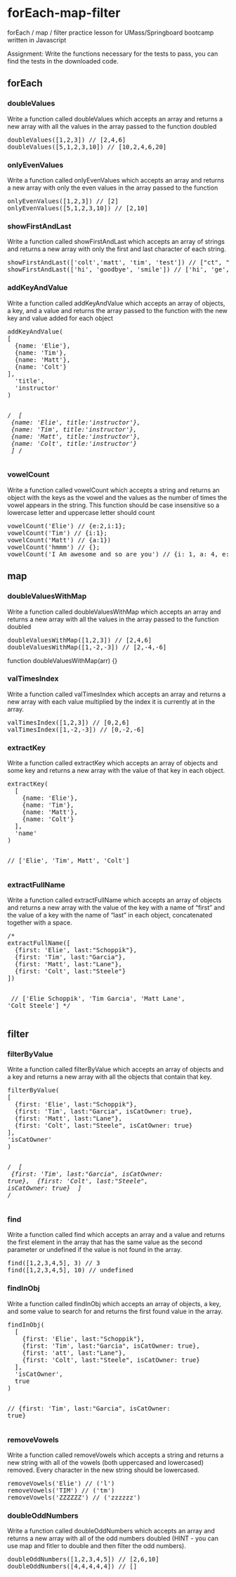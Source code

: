 # forEach-map-filter
forEach / map / filter practice lesson for UMass/Springboard bootcamp
written in Javascript

Assignment:
Write the functions necessary for the tests to pass, you can find the tests in the downloaded code.

<div class="section" id="foreach">
<h2>forEach</h2>
<div class="section" id="doublevalues">
<h3>doubleValues</h3>
<p>Write a function called doubleValues which accepts an array and returns a new array with all the values in the array passed to the function doubled</p>
<div class="highlight-js notranslate"><div class="highlight"><pre><span></span><span class="nx">doubleValues</span><span class="p">([</span><span class="mi">1</span><span class="p">,</span><span class="mi">2</span><span class="p">,</span><span class="mi">3</span><span class="p">])</span> <span class="c1">// [2,4,6]</span>
<span class="nx">doubleValues</span><span class="p">([</span><span class="mi">5</span><span class="p">,</span><span class="mi">1</span><span class="p">,</span><span class="mi">2</span><span class="p">,</span><span class="mi">3</span><span class="p">,</span><span class="mi">10</span><span class="p">])</span> <span class="c1">// [10,2,4,6,20]</span>
</pre></div>
</div>
</div>
<div class="section" id="onlyevenvalues">
<h3>onlyEvenValues</h3>
<p>Write a function called onlyEvenValues which accepts an array and returns a new array with only the even values in the array passed to the function</p>
<div class="highlight-js notranslate"><div class="highlight"><pre><span></span><span class="nx">onlyEvenValues</span><span class="p">([</span><span class="mi">1</span><span class="p">,</span><span class="mi">2</span><span class="p">,</span><span class="mi">3</span><span class="p">])</span> <span class="c1">// [2]</span>
<span class="nx">onlyEvenValues</span><span class="p">([</span><span class="mi">5</span><span class="p">,</span><span class="mi">1</span><span class="p">,</span><span class="mi">2</span><span class="p">,</span><span class="mi">3</span><span class="p">,</span><span class="mi">10</span><span class="p">])</span> <span class="c1">// [2,10]</span>
</pre></div>
</div>
</div>
<div class="section" id="showfirstandlast">
<h3>showFirstAndLast</h3>
<p>Write a function called showFirstAndLast which accepts an array of strings and returns a new array with only the first and last character of each string.</p>
<div class="highlight-js notranslate"><div class="highlight"><pre><span></span><span class="nx">showFirstAndLast</span><span class="p">([</span><span class="s1">&#39;colt&#39;</span><span class="p">,</span><span class="s1">&#39;matt&#39;</span><span class="p">,</span> <span class="s1">&#39;tim&#39;</span><span class="p">,</span> <span class="s1">&#39;test&#39;</span><span class="p">])</span> <span class="c1">// [&quot;ct&quot;, &quot;mt&quot;, &quot;tm&quot;, &quot;tt&quot;]</span>
<span class="nx">showFirstAndLast</span><span class="p">([</span><span class="s1">&#39;hi&#39;</span><span class="p">,</span> <span class="s1">&#39;goodbye&#39;</span><span class="p">,</span> <span class="s1">&#39;smile&#39;</span><span class="p">])</span> <span class="c1">// [&#39;hi&#39;, &#39;ge&#39;, &#39;se&#39;]</span>
</pre></div>
</div>
</div>
<div class="section" id="addkeyandvalue">
<h3>addKeyAndValue</h3>
<p>Write a function called addKeyAndValue which accepts an array of objects, a key, and a value and returns the array passed to the function with the new key and value added for each object</p>
<div class="highlight-js notranslate"><div class="highlight"><pre><span></span><span class="nx">addKeyAndValue</span><span class="p">(</span>
<span class="p">[</span>
  <span class="p">{</span><span class="nx">name</span><span class="o">:</span> <span class="s1">&#39;Elie&#39;</span><span class="p">},</span>
  <span class="p">{</span><span class="nx">name</span><span class="o">:</span> <span class="s1">&#39;Tim&#39;</span><span class="p">},</span>
  <span class="p">{</span><span class="nx">name</span><span class="o">:</span> <span class="s1">&#39;Matt&#39;</span><span class="p">},</span>
  <span class="p">{</span><span class="nx">name</span><span class="o">:</span> <span class="s1">&#39;Colt&#39;</span><span class="p">}</span>
<span class="p">],</span>
  <span class="s1">&#39;title&#39;</span><span class="p">,</span>
  <span class="s1">&#39;instructor&#39;</span>
<span class="p">)</span>

<span class="cm">/*</span>
<span class="cm">  [</span>
<span class="cm">    {name: &#39;Elie&#39;, title:&#39;instructor&#39;},</span>
<span class="cm">    {name: &#39;Tim&#39;, title:&#39;instructor&#39;},</span>
<span class="cm">    {name: &#39;Matt&#39;, title:&#39;instructor&#39;},</span>
<span class="cm">    {name: &#39;Colt&#39;, title:&#39;instructor&#39;}</span>
<span class="cm">  ]</span>
<span class="cm">*/</span>
</pre></div>
</div>
</div>
<div class="section" id="vowelcount">
<h3>vowelCount</h3>
<p>Write a function called vowelCount which accepts a string and returns an object with the keys as the vowel and the values as the number of times the vowel appears in the string. This function should be case insensitive so a lowercase letter and uppercase letter should count</p>
<div class="highlight-js notranslate"><div class="highlight"><pre><span></span><span class="nx">vowelCount</span><span class="p">(</span><span class="s1">&#39;Elie&#39;</span><span class="p">)</span> <span class="c1">// {e:2,i:1};</span>
<span class="nx">vowelCount</span><span class="p">(</span><span class="s1">&#39;Tim&#39;</span><span class="p">)</span> <span class="c1">// {i:1};</span>
<span class="nx">vowelCount</span><span class="p">(</span><span class="s1">&#39;Matt&#39;</span><span class="p">)</span> <span class="c1">// {a:1})</span>
<span class="nx">vowelCount</span><span class="p">(</span><span class="s1">&#39;hmmm&#39;</span><span class="p">)</span> <span class="c1">// {};</span>
<span class="nx">vowelCount</span><span class="p">(</span><span class="s1">&#39;I Am awesome and so are you&#39;</span><span class="p">)</span> <span class="c1">// {i: 1, a: 4, e: 3, o: 3, u: 1}</span>
</pre></div>
</div>
</div>
</div>
<div class="section" id="map">
<h2>map</h2>
<div class="section" id="doublevalueswithmap">
<h3>doubleValuesWithMap</h3>
<p>Write a function called doubleValuesWithMap which accepts an array and returns a new array with all the values in the array passed to the function doubled</p>
<div class="highlight-js notranslate"><div class="highlight"><pre><span></span><span class="nx">doubleValuesWithMap</span><span class="p">([</span><span class="mi">1</span><span class="p">,</span><span class="mi">2</span><span class="p">,</span><span class="mi">3</span><span class="p">])</span> <span class="c1">// [2,4,6]</span>
<span class="nx">doubleValuesWithMap</span><span class="p">([</span><span class="mi">1</span><span class="p">,</span><span class="o">-</span><span class="mi">2</span><span class="p">,</span><span class="o">-</span><span class="mi">3</span><span class="p">])</span> <span class="c1">// [2,-4,-6]</span>
</pre></div>
</div>
<p>function doubleValuesWithMap(arr) {}</p>
</div>
<div class="section" id="valtimesindex">
<h3>valTimesIndex</h3>
<p>Write a function called valTimesIndex which accepts an array and returns a new array with each value multiplied by the index it is currently at in the array.</p>
<div class="highlight-js notranslate"><div class="highlight"><pre><span></span><span class="nx">valTimesIndex</span><span class="p">([</span><span class="mi">1</span><span class="p">,</span><span class="mi">2</span><span class="p">,</span><span class="mi">3</span><span class="p">])</span> <span class="c1">// [0,2,6]</span>
<span class="nx">valTimesIndex</span><span class="p">([</span><span class="mi">1</span><span class="p">,</span><span class="o">-</span><span class="mi">2</span><span class="p">,</span><span class="o">-</span><span class="mi">3</span><span class="p">])</span> <span class="c1">// [0,-2,-6]</span>
</pre></div>
</div>
</div>
<div class="section" id="extractkey">
<h3>extractKey</h3>
<p>Write a function called extractKey which accepts an array of objects and some key and returns a new array with the value of that key in each object.</p>
<div class="highlight-js notranslate"><div class="highlight"><pre><span></span><span class="nx">extractKey</span><span class="p">(</span>
  <span class="p">[</span>
    <span class="p">{</span><span class="nx">name</span><span class="o">:</span> <span class="s1">&#39;Elie&#39;</span><span class="p">},</span>
    <span class="p">{</span><span class="nx">name</span><span class="o">:</span> <span class="s1">&#39;Tim&#39;</span><span class="p">},</span>
    <span class="p">{</span><span class="nx">name</span><span class="o">:</span> <span class="s1">&#39;Matt&#39;</span><span class="p">},</span>
    <span class="p">{</span><span class="nx">name</span><span class="o">:</span> <span class="s1">&#39;Colt&#39;</span><span class="p">}</span>
  <span class="p">],</span>
  <span class="s1">&#39;name&#39;</span>
<span class="p">)</span>

  <span class="c1">// [&#39;Elie&#39;, &#39;Tim&#39;, Matt&#39;, &#39;Colt&#39;]</span>
</pre></div>
</div>
</div>
<div class="section" id="extractfullname">
<h3>extractFullName</h3>
<p>Write a function called extractFullName which accepts an array of objects and returns a new array with the value of the key with a name of “first” and the value of a key with the name of  “last” in each object, concatenated together with a space.</p>
<div class="highlight-js notranslate"><div class="highlight"><pre><span></span><span class="cm">/*</span>
<span class="cm">extractFullName([</span>
<span class="cm">  {first: &#39;Elie&#39;, last:&quot;Schoppik&quot;},</span>
<span class="cm">  {first: &#39;Tim&#39;, last:&quot;Garcia&quot;},</span>
<span class="cm">  {first: &#39;Matt&#39;, last:&quot;Lane&quot;},</span>
<span class="cm">  {first: &#39;Colt&#39;, last:&quot;Steele&quot;}</span>
<span class="cm">])</span>

<span class="cm">  // [&#39;Elie Schoppik&#39;, &#39;Tim Garcia&#39;, &#39;Matt Lane&#39;, &#39;Colt Steele&#39;]</span>
<span class="cm">*/</span>
</pre></div>
</div>
</div>
</div>
<div class="section" id="filter">
<h2>filter</h2>
<div class="section" id="filterbyvalue">
<h3>filterByValue</h3>
<p>Write a function called filterByValue which accepts an array of objects and a key and returns a new array with all the objects that contain that key.</p>
<div class="highlight-js notranslate"><div class="highlight"><pre><span></span><span class="nx">filterByValue</span><span class="p">(</span>
<span class="p">[</span>
  <span class="p">{</span><span class="nx">first</span><span class="o">:</span> <span class="s1">&#39;Elie&#39;</span><span class="p">,</span> <span class="nx">last</span><span class="o">:</span><span class="s2">&quot;Schoppik&quot;</span><span class="p">},</span>
  <span class="p">{</span><span class="nx">first</span><span class="o">:</span> <span class="s1">&#39;Tim&#39;</span><span class="p">,</span> <span class="nx">last</span><span class="o">:</span><span class="s2">&quot;Garcia&quot;</span><span class="p">,</span> <span class="nx">isCatOwner</span><span class="o">:</span> <span class="kc">true</span><span class="p">},</span>
  <span class="p">{</span><span class="nx">first</span><span class="o">:</span> <span class="s1">&#39;Matt&#39;</span><span class="p">,</span> <span class="nx">last</span><span class="o">:</span><span class="s2">&quot;Lane&quot;</span><span class="p">},</span>
  <span class="p">{</span><span class="nx">first</span><span class="o">:</span> <span class="s1">&#39;Colt&#39;</span><span class="p">,</span> <span class="nx">last</span><span class="o">:</span><span class="s2">&quot;Steele&quot;</span><span class="p">,</span> <span class="nx">isCatOwner</span><span class="o">:</span> <span class="kc">true</span><span class="p">}</span>
<span class="p">],</span>
<span class="s1">&#39;isCatOwner&#39;</span>
<span class="p">)</span>

<span class="cm">/*</span>
<span class="cm">  [</span>
<span class="cm">    {first: &#39;Tim&#39;, last:&quot;Garcia&quot;, isCatOwner: true},</span>
<span class="cm">    {first: &#39;Colt&#39;, last:&quot;Steele&quot;, isCatOwner: true}</span>
<span class="cm">  ]</span>
<span class="cm">*/</span>
</pre></div>
</div>
</div>
<div class="section" id="find">
<h3>find</h3>
<p>Write a function called find which accepts an array and a value and returns the first element in the array that has the same value as the second parameter or undefined if the value is not found in the array.</p>
<div class="highlight-js notranslate"><div class="highlight"><pre><span></span><span class="nx">find</span><span class="p">([</span><span class="mi">1</span><span class="p">,</span><span class="mi">2</span><span class="p">,</span><span class="mi">3</span><span class="p">,</span><span class="mi">4</span><span class="p">,</span><span class="mi">5</span><span class="p">],</span> <span class="mi">3</span><span class="p">)</span> <span class="c1">// 3</span>
<span class="nx">find</span><span class="p">([</span><span class="mi">1</span><span class="p">,</span><span class="mi">2</span><span class="p">,</span><span class="mi">3</span><span class="p">,</span><span class="mi">4</span><span class="p">,</span><span class="mi">5</span><span class="p">],</span> <span class="mi">10</span><span class="p">)</span> <span class="c1">// undefined</span>
</pre></div>
</div>
</div>
<div class="section" id="findinobj">
<h3>findInObj</h3>
<p>Write a function called findInObj which accepts an array of objects, a key, and some value to search for and returns the first found value in the array.</p>
<div class="highlight-js notranslate"><div class="highlight"><pre><span></span><span class="nx">findInObj</span><span class="p">(</span>
  <span class="p">[</span>
    <span class="p">{</span><span class="nx">first</span><span class="o">:</span> <span class="s1">&#39;Elie&#39;</span><span class="p">,</span> <span class="nx">last</span><span class="o">:</span><span class="s2">&quot;Schoppik&quot;</span><span class="p">},</span>
    <span class="p">{</span><span class="nx">first</span><span class="o">:</span> <span class="s1">&#39;Tim&#39;</span><span class="p">,</span> <span class="nx">last</span><span class="o">:</span><span class="s2">&quot;Garcia&quot;</span><span class="p">,</span> <span class="nx">isCatOwner</span><span class="o">:</span> <span class="kc">true</span><span class="p">},</span>
    <span class="p">{</span><span class="nx">first</span><span class="o">:</span> <span class="s1">&#39;att&#39;</span><span class="p">,</span> <span class="nx">last</span><span class="o">:</span><span class="s2">&quot;Lane&quot;</span><span class="p">},</span>
    <span class="p">{</span><span class="nx">first</span><span class="o">:</span> <span class="s1">&#39;Colt&#39;</span><span class="p">,</span> <span class="nx">last</span><span class="o">:</span><span class="s2">&quot;Steele&quot;</span><span class="p">,</span> <span class="nx">isCatOwner</span><span class="o">:</span> <span class="kc">true</span><span class="p">}</span>
  <span class="p">],</span>
  <span class="s1">&#39;isCatOwner&#39;</span><span class="p">,</span>
  <span class="kc">true</span>
<span class="p">)</span>

<span class="c1">// {first: &#39;Tim&#39;, last:&quot;Garcia&quot;, isCatOwner: true}</span>
</pre></div>
</div>
</div>
<div class="section" id="removevowels">
<h3>removeVowels</h3>
<p>Write a function called removeVowels which accepts a string and returns a new string with all of the vowels (both uppercased and lowercased) removed. Every character in the new string should be lowercased.</p>
<div class="highlight-js notranslate"><div class="highlight"><pre><span></span><span class="nx">removeVowels</span><span class="p">(</span><span class="s1">&#39;Elie&#39;</span><span class="p">)</span> <span class="c1">// (&#39;l&#39;)</span>
<span class="nx">removeVowels</span><span class="p">(</span><span class="s1">&#39;TIM&#39;</span><span class="p">)</span> <span class="c1">// (&#39;tm&#39;)</span>
<span class="nx">removeVowels</span><span class="p">(</span><span class="s1">&#39;ZZZZZZ&#39;</span><span class="p">)</span> <span class="c1">// (&#39;zzzzzz&#39;)</span>
</pre></div>
</div>
</div>
<div class="section" id="doubleoddnumbers">
<h3>doubleOddNumbers</h3>
<p>Write a function called doubleOddNumbers which accepts an array and returns a new array with all of the odd numbers doubled (HINT - you can use map and fitler to double and then filter the odd numbers).</p>
<div class="highlight-js notranslate"><div class="highlight"><pre><span></span><span class="nx">doubleOddNumbers</span><span class="p">([</span><span class="mi">1</span><span class="p">,</span><span class="mi">2</span><span class="p">,</span><span class="mi">3</span><span class="p">,</span><span class="mi">4</span><span class="p">,</span><span class="mi">5</span><span class="p">])</span> <span class="c1">// [2,6,10]</span>
<span class="nx">doubleOddNumbers</span><span class="p">([</span><span class="mi">4</span><span class="p">,</span><span class="mi">4</span><span class="p">,</span><span class="mi">4</span><span class="p">,</span><span class="mi">4</span><span class="p">,</span><span class="mi">4</span><span class="p">])</span> <span class="c1">// []</span>
</pre></div>
</div>
</div>
</div>
